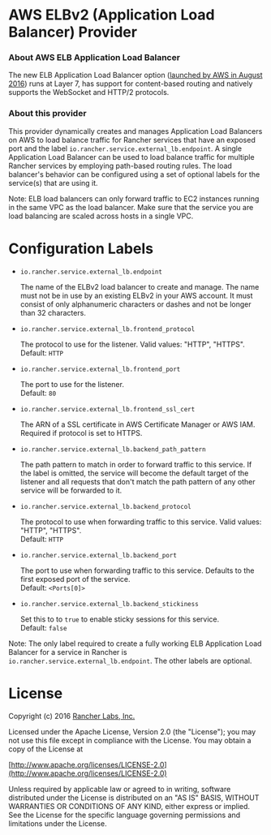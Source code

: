AWS ELBv2 (Application Load Balancer) Provider
==========

### About AWS ELB Application Load Balancer
The new ELB Application Load Balancer option ([launched by AWS in August 2016](https://aws.amazon.com/blogs/aws/new-aws-application-load-balancer/)) runs at Layer 7, has support for content-based routing and natively supports the WebSocket and HTTP/2 protocols.

### About this provider
This provider dynamically creates and manages Application Load Balancers on AWS to load balance traffic for Rancher services that have an exposed port and the label `io.rancher.service.external_lb.endpoint`.
A single Application Load Balancer can be used to load balance traffic for multiple Rancher services by employing path-based routing rules.
The load balancer's behavior can be configured using a set of optional labels for the service(s) that are using it.

Note: ELB load balancers can only forward traffic to EC2 instances running in the same VPC as the load balancer. Make sure that the service you are load balancing are scaled across hosts in a single VPC.

Configuration Labels
==========

* `io.rancher.service.external_lb.endpoint`

	The name of the ELBv2 load balancer to create and manage. The name must not be in use by an existing ELBv2 in your AWS account. It must consist of only alphanumeric characters or dashes and not be longer than 32 characters.

* `io.rancher.service.external_lb.frontend_protocol`

	The protocol to use for the listener. Valid values: "HTTP", "HTTPS".    
	Default: `HTTP`

* `io.rancher.service.external_lb.frontend_port`

	The port to use for the listener.    
	Default: `80`

* `io.rancher.service.external_lb.frontend_ssl_cert`

	The ARN of a SSL certificate in AWS Certificate Manager or AWS IAM. Required if protocol is set to HTTPS.

* `io.rancher.service.external_lb.backend_path_pattern`

	The path pattern to match in order to forward traffic to this service. If the label is omitted, the service will become the default target of the listener and all requests that don't match the path pattern of any other service will be forwarded to it.

* `io.rancher.service.external_lb.backend_protocol`

	The protocol to use when forwarding traffic to this service. Valid values: "HTTP", "HTTPS".    
	Default: `HTTP`

* `io.rancher.service.external_lb.backend_port`

	The port to use when forwarding traffic to this service. Defaults to the first exposed port of the service.    
	Default: `<Ports[0]>`

* `io.rancher.service.external_lb.backend_stickiness`

	Set this to to `true` to enable sticky sessions for this service.    
	Default: `false`


Note: The only label required to create a fully working ELB Application Load Balancer for a service in Rancher is `io.rancher.service.external_lb.endpoint`. The other labels are optional.


License
=======
Copyright (c) 2016 [Rancher Labs, Inc.](http://rancher.com)

Licensed under the Apache License, Version 2.0 (the "License");
you may not use this file except in compliance with the License.
You may obtain a copy of the License at

[http://www.apache.org/licenses/LICENSE-2.0](http://www.apache.org/licenses/LICENSE-2.0)

Unless required by applicable law or agreed to in writing, software
distributed under the License is distributed on an "AS IS" BASIS,
WITHOUT WARRANTIES OR CONDITIONS OF ANY KIND, either express or implied.
See the License for the specific language governing permissions and
limitations under the License.

